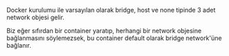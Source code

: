 Docker kurulumu ile varsayılan olarak bridge, host ve none tipinde 3 adet network objesi gelir.

Biz eğer sıfırdan bir container yaratıp, herhangi bir network objesine bağlanmasını söylemezsek, bu container default olarak bridge network'üne bağlanır.

